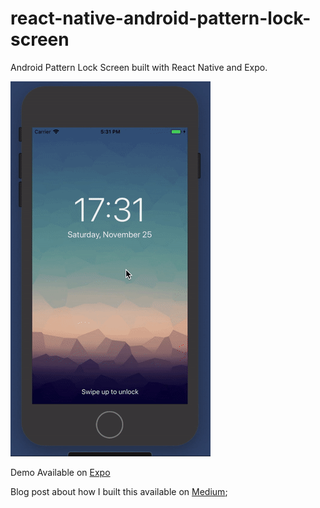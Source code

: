 # react-native-android-pattern-lock-screen
Android Pattern Lock Screen built with React Native and Expo.

![Alt working-demo](https://github.com/AudyOdi/react-native-android-pattern-lock-screen/raw/master/working-demo.gif)

Demo Available on [Expo](https://exp.host/@audyodi/rnAndroidPatternScreenLock)

Blog post about how I built this available on [Medium](https://medium.com/@audytanudjaja/android-pattern-lock-with-react-native-and-expo-c94c58a5d343);
